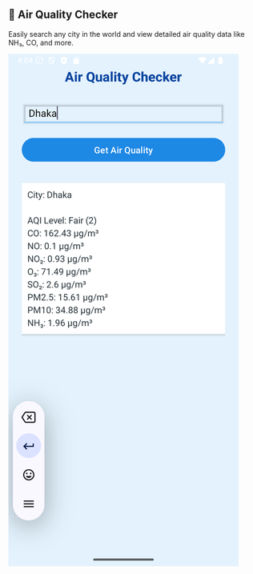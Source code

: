 ## 📱 Air Quality Checker

Easily search any city in the world and view detailed air quality data like NH₃, CO, and more.

![App Screenshot](https://raw.githubusercontent.com/amitroy257/AirQualityChecker/master/Screenshot_20250425_160457.png)
